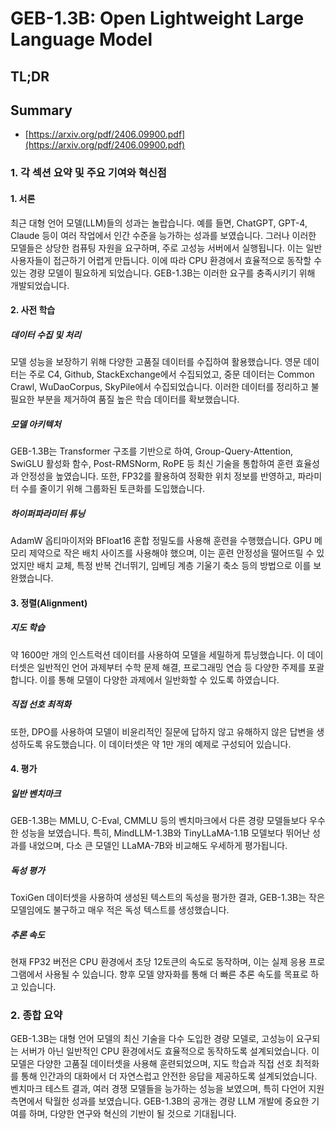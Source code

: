 # GEB-1.3B: Open Lightweight Large Language Model
## TL;DR
## Summary
- [https://arxiv.org/pdf/2406.09900.pdf](https://arxiv.org/pdf/2406.09900.pdf)

### 1. 각 섹션 요약 및 주요 기여와 혁신점

#### 1. 서론
최근 대형 언어 모델(LLM)들의 성과는 놀랍습니다. 예를 들면, ChatGPT, GPT-4, Claude 등이 여러 작업에서 인간 수준을 능가하는 성과를 보였습니다. 그러나 이러한 모델들은 상당한 컴퓨팅 자원을 요구하며, 주로 고성능 서버에서 실행됩니다. 이는 일반 사용자들이 접근하기 어렵게 만듭니다. 이에 따라 CPU 환경에서 효율적으로 동작할 수 있는 경량 모델이 필요하게 되었습니다. GEB-1.3B는 이러한 요구를 충족시키기 위해 개발되었습니다.

#### 2. 사전 학습
##### 데이터 수집 및 처리
모델 성능을 보장하기 위해 다양한 고품질 데이터를 수집하여 활용했습니다. 영문 데이터는 주로 C4, Github, StackExchange에서 수집되었고, 중문 데이터는 Common Crawl, WuDaoCorpus, SkyPile에서 수집되었습니다. 이러한 데이터를 정리하고 불필요한 부분을 제거하여 품질 높은 학습 데이터를 확보했습니다.

##### 모델 아키텍처
GEB-1.3B는 Transformer 구조를 기반으로 하여, Group-Query-Attention, SwiGLU 활성화 함수, Post-RMSNorm, RoPE 등 최신 기술을 통합하여 훈련 효율성과 안정성을 높였습니다. 또한, FP32를 활용하여 정확한 위치 정보를 반영하고, 파라미터 수를 줄이기 위해 그룹화된 토큰화를 도입했습니다.

##### 하이퍼파라미터 튜닝
AdamW 옵티마이저와 BFloat16 혼합 정밀도를 사용해 훈련을 수행했습니다. GPU 메모리 제약으로 작은 배치 사이즈를 사용해야 했으며, 이는 훈련 안정성을 떨어뜨릴 수 있었지만 배치 교체, 특정 반복 건너뛰기, 임베딩 계층 기울기 축소 등의 방법으로 이를 보완했습니다.

#### 3. 정렬(Alignment)
##### 지도 학습
약 1600만 개의 인스트럭션 데이터를 사용하여 모델을 세밀하게 튜닝했습니다. 이 데이터셋은 일반적인 언어 과제부터 수학 문제 해결, 프로그래밍 연습 등 다양한 주제를 포괄합니다. 이를 통해 모델이 다양한 과제에서 일반화할 수 있도록 하였습니다.

##### 직접 선호 최적화
또한, DPO를 사용하여 모델이 비윤리적인 질문에 답하지 않고 유해하지 않은 답변을 생성하도록 유도했습니다. 이 데이터셋은 약 1만 개의 예제로 구성되어 있습니다.

#### 4. 평가
##### 일반 벤치마크
GEB-1.3B는 MMLU, C-Eval, CMMLU 등의 벤치마크에서 다른 경량 모델들보다 우수한 성능을 보였습니다. 특히, MindLLM-1.3B와 TinyLLaMA-1.1B 모델보다 뛰어난 성과를 내었으며, 다소 큰 모델인 LLaMA-7B와 비교해도 우세하게 평가됩니다.

##### 독성 평가
ToxiGen 데이터셋을 사용하여 생성된 텍스트의 독성을 평가한 결과, GEB-1.3B는 작은 모델임에도 불구하고 매우 적은 독성 텍스트를 생성했습니다.

##### 추론 속도
현재 FP32 버전은 CPU 환경에서 초당 12토큰의 속도로 동작하며, 이는 실제 응용 프로그램에서 사용될 수 있습니다. 향후 모델 양자화를 통해 더 빠른 추론 속도를 목표로 하고 있습니다.

### 2. 종합 요약
GEB-1.3B는 대형 언어 모델의 최신 기술을 다수 도입한 경량 모델로, 고성능이 요구되는 서버가 아닌 일반적인 CPU 환경에서도 효율적으로 동작하도록 설계되었습니다. 이 모델은 다양한 고품질 데이터셋을 사용해 훈련되었으며, 지도 학습과 직접 선호 최적화를 통해 인간과의 대화에서 더 자연스럽고 안전한 응답을 제공하도록 설계되었습니다. 벤치마크 테스트 결과, 여러 경쟁 모델들을 능가하는 성능을 보였으며, 특히 다언어 지원 측면에서 탁월한 성과를 보였습니다. GEB-1.3B의 공개는 경량 LLM 개발에 중요한 기여를 하며, 다양한 연구와 혁신의 기반이 될 것으로 기대됩니다.